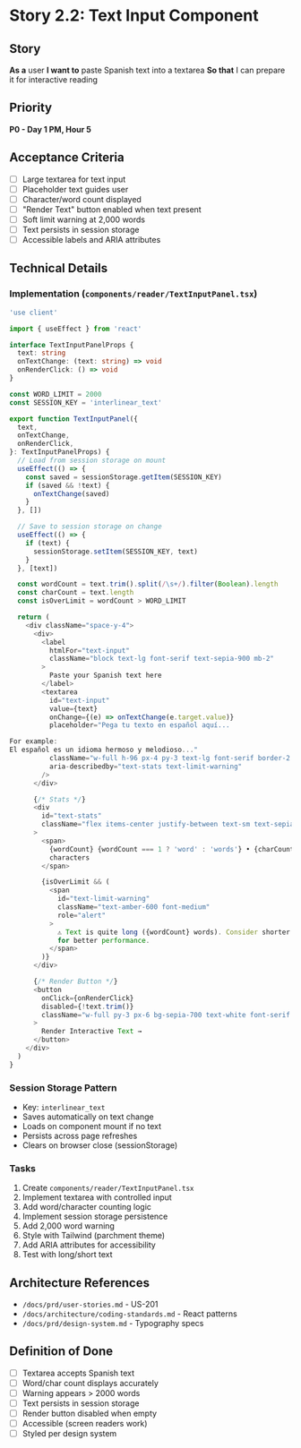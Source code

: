 # Story 2.2: Text Input Component

## Story
**As a** user
**I want to** paste Spanish text into a textarea
**So that** I can prepare it for interactive reading

## Priority
**P0 - Day 1 PM, Hour 5**

## Acceptance Criteria
- [ ] Large textarea for text input
- [ ] Placeholder text guides user
- [ ] Character/word count displayed
- [ ] "Render Text" button enabled when text present
- [ ] Soft limit warning at 2,000 words
- [ ] Text persists in session storage
- [ ] Accessible labels and ARIA attributes

## Technical Details

### Implementation (`components/reader/TextInputPanel.tsx`)
```typescript
'use client'

import { useEffect } from 'react'

interface TextInputPanelProps {
  text: string
  onTextChange: (text: string) => void
  onRenderClick: () => void
}

const WORD_LIMIT = 2000
const SESSION_KEY = 'interlinear_text'

export function TextInputPanel({
  text,
  onTextChange,
  onRenderClick,
}: TextInputPanelProps) {
  // Load from session storage on mount
  useEffect(() => {
    const saved = sessionStorage.getItem(SESSION_KEY)
    if (saved && !text) {
      onTextChange(saved)
    }
  }, [])

  // Save to session storage on change
  useEffect(() => {
    if (text) {
      sessionStorage.setItem(SESSION_KEY, text)
    }
  }, [text])

  const wordCount = text.trim().split(/\s+/).filter(Boolean).length
  const charCount = text.length
  const isOverLimit = wordCount > WORD_LIMIT

  return (
    <div className="space-y-4">
      <div>
        <label
          htmlFor="text-input"
          className="block text-lg font-serif text-sepia-900 mb-2"
        >
          Paste your Spanish text here
        </label>
        <textarea
          id="text-input"
          value={text}
          onChange={(e) => onTextChange(e.target.value)}
          placeholder="Pega tu texto en español aquí...

For example:
El español es un idioma hermoso y melodioso..."
          className="w-full h-96 px-4 py-3 text-lg font-serif border-2 border-sepia-300 rounded-lg focus:border-sepia-600 focus:ring-2 focus:ring-sepia-200 resize-none bg-white"
          aria-describedby="text-stats text-limit-warning"
        />
      </div>

      {/* Stats */}
      <div
        id="text-stats"
        className="flex items-center justify-between text-sm text-sepia-600"
      >
        <span>
          {wordCount} {wordCount === 1 ? 'word' : 'words'} • {charCount}{' '}
          characters
        </span>

        {isOverLimit && (
          <span
            id="text-limit-warning"
            className="text-amber-600 font-medium"
            role="alert"
          >
            ⚠️ Text is quite long ({wordCount} words). Consider shorter passages
            for better performance.
          </span>
        )}
      </div>

      {/* Render Button */}
      <button
        onClick={onRenderClick}
        disabled={!text.trim()}
        className="w-full py-3 px-6 bg-sepia-700 text-white font-serif text-lg rounded-lg hover:bg-sepia-800 disabled:bg-sepia-300 disabled:cursor-not-allowed transition-colors"
      >
        Render Interactive Text →
      </button>
    </div>
  )
}
```

### Session Storage Pattern
- Key: `interlinear_text`
- Saves automatically on text change
- Loads on component mount if no text
- Persists across page refreshes
- Clears on browser close (sessionStorage)

### Tasks
1. Create `components/reader/TextInputPanel.tsx`
2. Implement textarea with controlled input
3. Add word/character counting logic
4. Implement session storage persistence
5. Add 2,000 word warning
6. Style with Tailwind (parchment theme)
7. Add ARIA attributes for accessibility
8. Test with long/short text

## Architecture References
- `/docs/prd/user-stories.md` - US-201
- `/docs/architecture/coding-standards.md` - React patterns
- `/docs/prd/design-system.md` - Typography specs

## Definition of Done
- [ ] Textarea accepts Spanish text
- [ ] Word/char count displays accurately
- [ ] Warning appears > 2000 words
- [ ] Text persists in session storage
- [ ] Render button disabled when empty
- [ ] Accessible (screen readers work)
- [ ] Styled per design system
